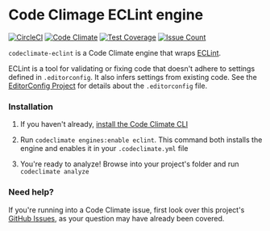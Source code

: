 # Code Climage ECLint engine
[![CircleCI](https://circleci.com/gh/LinuxBozo/codeclimate-eclint.svg?style=svg)](https://circleci.com/gh/LinuxBozo/codeclimate-eclint)
[![Code Climate](https://codeclimate.com/github/LinuxBozo/codeclimate-eclint/badges/gpa.svg)](https://codeclimate.com/github/LinuxBozo/codeclimate-eclint)
[![Test Coverage](https://codeclimate.com/github/LinuxBozo/codeclimate-eclint/badges/coverage.svg)](https://codeclimate.com/github/LinuxBozo/codeclimate-eclint/coverage)
[![Issue Count](https://codeclimate.com/github/LinuxBozo/codeclimate-eclint/badges/issue_count.svg)](https://codeclimate.com/github/LinuxBozo/codeclimate-eclint)

`codeclimate-eclint` is a Code Climate engine that wraps [ECLint][].

ECLint is a tool for validating or fixing code that doesn't adhere to settings defined in `.editorconfig`. It also infers settings from existing code. See the [EditorConfig Project](http://editorconfig.org/) for details about the `.editorconfig` file.

### Installation

1. If you haven't already, [install the Code Climate CLI][CLI]

2. Run `codeclimate engines:enable eclint`. This command both installs the engine and enables it in your `.codeclimate.yml` file

3. You're ready to analyze! Browse into your project's folder and run `codeclimate analyze`

### Need help?

If you're running into a Code Climate issue, first look over this project's [GitHub Issues](https://github.com/linuxbozo/codeclimate-eclint/issues), as your question may have already been covered.

[CLI]: https://github.com/codeclimate/codeclimate
[ECLint]: https://github.com/jedmao/eclint
